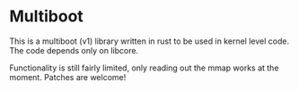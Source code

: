 # Multiboot

This is a multiboot (v1) library written in rust to be used in kernel level code. The code depends only on libcore. 

Functionality is still fairly limited, only reading out the mmap works at the moment.
Patches are welcome!
